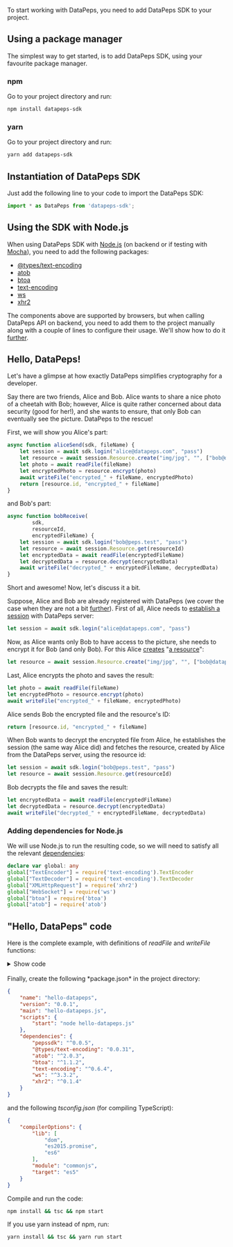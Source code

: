 <!-- % Setting up -->

To start working with DataPeps, you need to add DataPeps SDK to your project.

## Using a package manager

The simplest way to get started, is to add DataPeps SDK, using your favourite package manager.

### npm

Go to your project directory and run:

```bash
npm install datapeps-sdk
```

### yarn

Go to your project directory and run:

```bash
yarn add datapeps-sdk
```

## Instantiation of DataPeps SDK

Just add the following line to your code to import the DataPeps SDK:

```typescript
import * as DataPeps from 'datapeps-sdk';
```

## Using the SDK with Node.js

When using DataPeps SDK with [Node.js](https://nodejs.org/) (on backend or if testing with [Mocha](https://mochajs.org/)), you need to add the following packages:
* [@types/text-encoding](https://www.npmjs.com/package/@types/text-encoding)
* [atob](https://www.npmjs.com/package/atob)
* [btoa](https://www.npmjs.com/package/btoa)
* [text-encoding](https://www.npmjs.com/package/text-encoding)
* [ws](https://www.npmjs.com/package/ws)
* [xhr2](https://www.npmjs.com/package/xhr2)

The components above are supported by browsers, but when calling DataPeps API on backend, you need to add them to the project manually along with a couple of lines to configure their usage. We'll show how to do it [further](#adding-dependencies-for-nodejs).

## Hello, DataPeps!

Let's have a glimpse at how exactly DataPeps simplifies cryptography for a developer.

Say there are two friends, Alice and Bob. Alice wants to share a nice photo of a cheetah with Bob; however, Alice is quite rather concerned about data security (good for her!), and she wants to ensure, that only Bob can eventually see the picture. DataPeps to the rescue!

First, we will show you Alice's part:

```typescript
async function aliceSend(sdk, fileName) {
    let session = await sdk.login("alice@datapeps.com", "pass")
    let resource = await session.Resource.create("img/jpg", "", ["bob@datapeps.com"])
    let photo = await readFile(fileName)
    let encryptedPhoto = resource.encrypt(photo)
    await writeFile("encrypted_" + fileName, encryptedPhoto)
    return [resource.id, "encrypted_" + fileName]
}
```

and Bob's part:

```typescript
async function bobReceive(
        sdk,
        resourceId,
        encryptedFileName) {
    let session = await sdk.login("bob@peps.test", "pass")
    let resource = await session.Resource.get(resourceId)
    let encryptedData = await readFile(encryptedFileName)
    let decryptedData = resource.decrypt(encryptedData)
    await writeFile("decrypted_" + encryptedFileName, decryptedData)
}
```

Short and awesome! Now, let's discuss it a bit.

Suppose, Alice and Bob are already registered with DataPeps (we cover the case when they are not a bit [further](#identity-registration)). First of all, Alice needs to [establish a session](Session#session-establishment) with DataPeps server:

```typescript
let session = await sdk.login("alice@datapeps.com", "pass")
```
Now, as Alice wants only Bob to have access to the picture, she needs to encrypt it for Bob (and only Bob). For this Alice [creates](Resource#creating-a-resource) "[a resource](Resource)":

```typescript
let resource = await session.Resource.create("img/jpg", "", ["bob@datapeps.com"])
```

Last, Alice encrypts the photo and saves the result:

```typescript
let photo = await readFile(fileName)
let encryptedPhoto = resource.encrypt(photo)
await writeFile("encrypted_" + fileName, encryptedPhoto)
```

Alice sends Bob the encrypted file and the resource's ID:

```typescript
return [resource.id, "encrypted_" + fileName]
```

When Bob wants to decrypt the encrypted file from Alice, he establishes the session (the same way Alice did) and fetches the resource, created by Alice from the DataPeps server, using the resource id:

```typescript
let session = await sdk.login("bob@peps.test", "pass")
let resource = await session.Resource.get(resourceId)
```

Bob decrypts the file and saves the result:

```typescript
let encryptedData = await readFile(encryptedFileName)
let decryptedData = resource.decrypt(encryptedData)
await writeFile("decrypted_" + encryptedFileName, decryptedData)
```

### Adding dependencies for Node.js

We will use Node.js to run the resulting code, so we will need to satisfy all the relevant [dependencies](#using-the-sdk-with-nodejs):

```typescript
declare var global: any  
global["TextEncoder"] = require('text-encoding').TextEncoder                                                                                                                                                                                                            
global["TextDecoder"] = require('text-encoding').TextDecoder                                                                                                                                                                                               
global["XMLHttpRequest"] = require('xhr2')                                                                                                                                                                                                                                                          
global["WebSocket"] = require('ws')                                                                              
global["btoa"] = require('btoa')
global["atob"] = require('atob')
```

## "Hello, DataPeps" code

Here is the complete example, with definitions of *readFile* and *writeFile* functions:

<details>
  <summary>
    Show code
  </summary>

```typescript
declare var global: any  
global["TextEncoder"] = require('text-encoding').TextEncoder                                                                                                                                                                                                            
global["TextDecoder"] = require('text-encoding').TextDecoder                                                                                                                                                                                               
global["XMLHttpRequest"] = require('xhr2')                                                                                                                                                                                                                                                          
global["WebSocket"] = require('ws')                                                                              
global["btoa"] = require('btoa')
global["atob"] = require('atob')

import * as Peps from 'pepssdk'
import * as Fs from 'fs'

function readFile(filePath: string) {
    return new Promise<Buffer>((resolve, reject) => {
        let data = Fs.readFile(filePath, (e, data) => {
            if (e) {
                return reject(e)
            }
            return resolve(data)
        })
    })
}

function writeFile(filePath, data) {
    return new Promise<void>((resolve, reject) => {
        Fs.writeFile(filePath, data, (e) => {
            if (e) {
                return reject(e)
            }
            return resolve()
        })
    })
}

async function aliceSend(, fileName) {
    let session = await sdk.login("alice@datapeps.com", "pass")
    let resource = await session.Resource.create("img/jpg", "", ["bob@datapeps.com"])
    let photo = await readFile(fileName)
    let encryptedPhoto = resource.encrypt(photo)
    await writeFile("encrypted_" + fileName, encryptedPhoto)
    return [resource.id, "encrypted_" + fileName]
}

async function bobReceive(
        sdk,
        resourceId,
        encryptedFileName) {
    let session = await sdk.login("bob@datapeps.com", "pass")
    let resource = await session.Resource.get(resourceId)
    let encryptedData = await readFile(encryptedFileName)
    let decryptedData = resource.decrypt(encryptedData)
    await writeFile("decrypted_" + encryptedFileName, decryptedData)
}

async function main() {
    var sdk = new Peps.SDK("https://192.168.99.100:32511")
    var [resourceId, encryptedFileName] = await aliceSend(sdk, "awmore.jpg")
    await bobReceive(sdk, resourceId, encryptedFileName)
}

main().catch((_) => process.stdout.write("An error has occurred\n"))
```
</details>
<br>
Finally, create the following *package.json* in the project directory:

```json
{
    "name": "hello-datapeps",
    "version": "0.0.1",
    "main": "hello-datapeps.js",
    "scripts": {
        "start": "node hello-datapeps.js"
    },
    "dependencies": {
        "pepssdk": "^0.0.5",
        "@types/text-encoding": "0.0.31",
        "atob": "^2.0.3",
        "btoa": "^1.1.2",
        "text-encoding": "^0.6.4",
        "ws": "^3.3.2",
        "xhr2": "^0.1.4"
    }
}
```

and the following *tsconfig.json* (for compiling TypeScript):

```json
{
    "compilerOptions": {
        "lib": [
            "dom",
            "es2015.promise",
            "es6"
        ],
        "module": "commonjs",
        "target": "es5"
    }
}
```

Compile and run the code:

```bash
npm install && tsc && npm start
```

If you use yarn instead of npm, run:

```bash
yarn install && tsc && yarn run start
```
